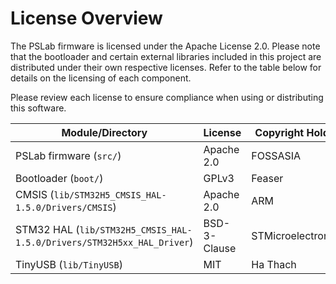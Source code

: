 # License Overview

The PSLab firmware is licensed under the Apache License 2.0. Please note that the bootloader and certain external libraries included in this project are distributed under their own respective licenses. Refer to the table below for details on the licensing of each component.

Please review each license to ensure compliance when using or distributing this software.

| Module/Directory                                                        | License         | Copyright Holder     |
|-------------------------------------------------------------------------|-----------------|----------------------|
| PSLab firmware (`src/`)                                                 | Apache 2.0      | FOSSASIA             |
| Bootloader (`boot/`)                                                    | GPLv3           | Feaser               |
| CMSIS (`lib/STM32H5_CMSIS_HAL-1.5.0/Drivers/CMSIS`)                     | Apache 2.0      | ARM                  |
| STM32 HAL (`lib/STM32H5_CMSIS_HAL-1.5.0/Drivers/STM32H5xx_HAL_Driver`)  | BSD-3-Clause    | STMicroelectronics   |
| TinyUSB (`lib/TinyUSB`)                                                 | MIT             | Ha Thach             |
